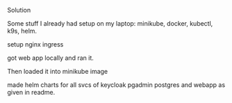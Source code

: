 
Solution


Some stuff I already had setup on my laptop:
minikube, docker, kubectl, k9s, helm.


setup nginx ingress

got web app locally and ran it.

Then loaded it into minikube image

made helm charts for all svcs of keycloak pgadmin postgres and webapp as given in readme.



